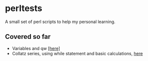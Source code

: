 # perltests

A small set of perl scripts to help my personal learning.

## Covered so far

* Variables and qw [[here]](./tests/hello_world.pl)  
* Collatz series, using while statement and basic calculations, [here](https://github.com/xavrb/perltests/blob/master/tests/specific%20codes/collatz-series/src/collatz.pl)  
